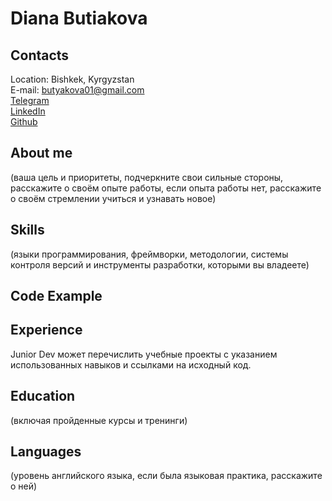 # Diana Butiakova

## Contacts
Location: Bishkek, Kyrgyzstan\
E-mail: butyakova01@gmail.com\
[Telegram](https://t.me/imbluedabudie)\
[LinkedIn](https://www.linkedin.com/in/diana-butyakova)\
[Github](https://github.com/djhsgfjk)


## About me 
(ваша цель и приоритеты, подчеркните свои сильные стороны, расскажите о своём опыте работы, если опыта работы нет, расскажите о своём стремлении учиться и узнавать новое)

## Skills 
(языки программирования, фреймворки, методологии, системы контроля версий и инструменты разработки, которыми вы владеете)

## Code Example

## Experience
Junior Dev может перечислить учебные проекты с указанием использованных навыков и ссылками на исходный код.

## Education
(включая пройденные курсы и тренинги)

## Languages
(уровень английского языка, если была языковая практика, расскажите о ней)